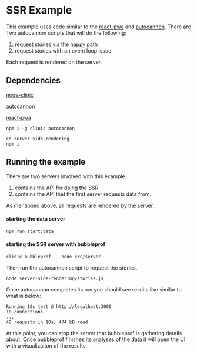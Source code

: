 # SSR Example
This example uses code similar to the [react-pwa](https://github.com/nearform/react-pwa) and [autocannon](https://github.com/mcollina/autocannon).  There are Two autocannon scripts that will do the following:

1. request stories via the happy path
2. request stories with an event loop issue

Each request is rendered on the server.

## Dependencies
[node-clinic](https://github.com/nearform/node-clinic)

[autocannon](https://github.com/mcollina/autocannon)

[react-pwa](https://github.com/nearform/react-pwa)

```
npm i -g clinic autocannon
```

```
cd server-side-rendering
npm i
```

## Running the example
There are two servers involved with this example.

1. contains the API for doing the SSR.
2. contains the API that the first server requests data from.

As mentioned above, all requests are rendered by the server.

#### starting the data server
```
npm run start:data
```
#### starting the SSR server with bubbleprof

```
clinic bubbleprof -- node src/server
```
Then run the autocannon script to request the stories.
```
node server-side-rendering/stories.js
```
Once autocannon completes its run you should see results like similar to what is below:
```
Running 10s test @ http://localhost:3000
10 connections
...
40 requests in 10s, 474 kB read
```
At this point, you can stop the server that bubbleprof is gathering details about.  Once bubbleprof finishes its analyses of the data it will open the UI with a visualizaiton of the results.

